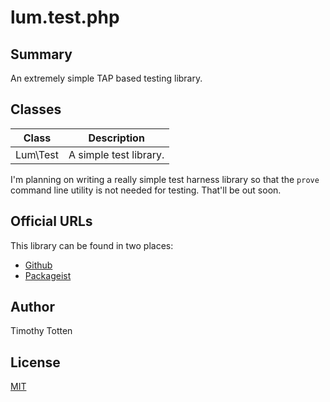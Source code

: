 # lum.test.php

## Summary

An extremely simple TAP based testing library.

## Classes

| Class                   | Description                                       |
| ----------------------- | ------------------------------------------------- |
| Lum\Test                | A simple test library.                            |

I'm planning on writing a really simple test harness library so that the
`prove` command line utility is not needed for testing. That'll be out soon.

## Official URLs

This library can be found in two places:

 * [Github](https://github.com/supernovus/lum.test.php)
 * [Packageist](https://packagist.org/packages/lum/lum-test)

## Author

Timothy Totten

## License

[MIT](https://spdx.org/licenses/MIT.html)
